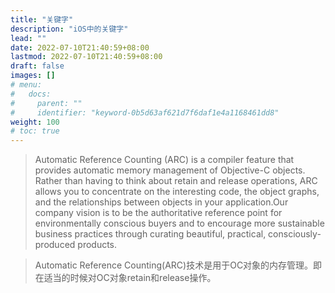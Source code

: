 ```yaml
---
title: "关键字"
description: "iOS中的关键字"
lead: ""
date: 2022-07-10T21:40:59+08:00
lastmod: 2022-07-10T21:40:59+08:00
draft: false
images: []
# menu:
#   docs:
#     parent: ""
#     identifier: "keyword-0b5d63af621d7f6daf1e4a1168461dd8"
weight: 100
# toc: true
---
```



> Automatic Reference Counting (ARC) is a compiler feature that provides automatic memory management of Objective-C objects. Rather than having to think about retain and release operations, ARC allows you to concentrate on the interesting code, the object graphs, and the relationships between objects in your application.Our company vision is to be the authoritative reference point for environmentally conscious buyers and to encourage more sustainable business practices through curating beautiful, practical, consciously-produced products. 


> Automatic Reference Counting(ARC)技术是用于OC对象的内存管理。即在适当的时候对OC对象retain和release操作。